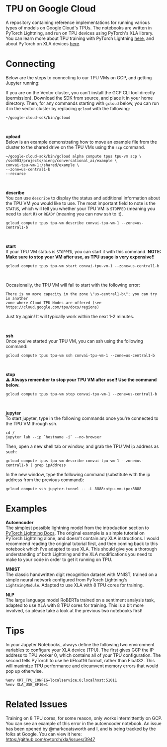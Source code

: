 # TPU on Google Cloud
A repository containing reference implementations for running various types of models on Google Cloud's TPUs. The notebooks are written in PyTorch Lightning, and run on TPU devices using PyTorch's XLA library. You can learn more about TPU training with PyTorch Lightning [here](https://pytorch-lightning.readthedocs.io/en/stable/notebooks/lightning_examples/mnist-tpu-training.html), and about PyTorch on XLA devices [here](https://pytorch.org/xla/release/1.12/index.html).

# Connecting
Below are the steps to connecting to our TPU VMs on GCP, and getting Jupyter running:

If you are on the Vector cluster, you can't install the GCP CLI tool directly (permission). Download the SDK from source, and place it in your home directory. Then, for any commands starting with `gcloud` below, you can run it in the vector cluster by replacing `gcloud` with the following:
```
~/google-cloud-sdk/bin/gcloud
```
<br>

**upload** <br>
Below is an example demonstrating how to move an example file from the cluster to the shared drive on the TPU VMs using the `scp` command.
```
~/google-cloud-sdk/bin/gcloud alpha compute tpus tpu-vm scp \
/ssd003/projects/aieng/conversational_ai/example \
convai-tpu-vm-1:/shared/example \
--zone=us-central1-b 
--recurse
```
<br>

**describe** <br>
You can use `describe` to display the status and additional information about the TPU VM you would like to use. The most important field to note is the `STATUS`, which will tell you whether your TPU VM is `STOPPED` (meaning you need to start it) or `READY` (meaning you can now ssh to it).
```
gcloud compute tpus tpu-vm describe convai-tpu-vm-1 --zone=us-central1-b
```
<br>

**start** <br>
If your TPU VM status is `STOPPED`, you can start it with this command. **NOTE: Make sure to stop your VM after use, as TPU usage is very expensive!!**
```
gcloud compute tpus tpu-vm start convai-tpu-vm-1 --zone=us-central1-b
```
<br>

Occasionally, the TPU VM will fail to start with the following error:
```
There is no more capacity in the zone \"us-central1-b\"; you can try in another
zone where Cloud TPU Nodes are offered (see
https://cloud.google.com/tpu/docs/regions)
```
Just try again! It will typically work within the next 1-2 minutes.

<br>

**ssh** <br>
Once you've started your TPU VM, you can ssh using the following command:

```
gcloud compute tpus tpu-vm ssh convai-tpu-vm-1 --zone=us-central1-b
```
<br>

**stop** <br>
⚠️ **Always remember to stop your TPU VM after use!! Use the command below.**
```
gcloud compute tpus tpu-vm stop convai-tpu-vm-1 --zone=us-central1-b
```
<br> 


**jupyter** <br>
To start jupyter, type in the following commands once you're connected to the TPU VM through ssh.

```
cd /
jupyter lab --ip `hostname -i` --no-browser
```

Then, open a new shell tab or window, and grab the TPU VM ip address as such:
```
gcloud compute tpus tpu-vm describe convai-tpu-vm-1 --zone=us-central1-b | grep ipAddress
```

In the new window, type the following command (substitute <tpu-vm-ip> with the ip address from the previous command):
```
gcloud compute ssh jupyter-tunnel -- -L 8888:<tpu-vm-ip>:8888
```


# Examples
**Autoencoder** <br>
The simplest possible lightning model from the introduction section to [PyTorch Lightning Docs](https://pytorch-lightning.readthedocs.io/en/stable/starter/introduction.html). The original example is a simple tutorial on PyTorch Lightning alone, and doesn't contain any XLA instructions. I would recommend reading the original tutorial first, and then coming back to this notebook which I've adapted to use XLA. This should give you a thorough understanding of both Lightning and the XLA modifications you need to make to your code in order to get it running on TPU.

**MNIST** <br>
The classic handwritten digit recognition dataset with MNIST, trained on a simple neural network configured from PyTorch Lightning's `LightningModule`. Adapted to use XLA with 8 TPU cores for training.

**NLP** <br>
The large language model RoBERTa trained on a sentiment analysis task, adapted to use XLA with 8 TPU cores for training. This is a bit more involved, so please take a look at the previous two notebooks first!

# Tips

In your Jupyter Notebooks, always define the following two environment variables to configure your XLA device (TPU). The first gives GCP the IP address to TPU worker 0, which contains all of your TPU configuration. The second tells PyTorch to use he bFloat16 format, rather than Float32. This will maximize TPU performance and circumvent memory errors that would pop up otherwise.

```
%env XRT_TPU_CONFIG=localservice;0;localhost:51011
%env XLA_USE_BF16=1
```

# Related Issues
Training on 8 TPU cores, for some reason, only works intermittently on GCP. You can see an example of this error in the autoencoder notebook. An issue has been opened by @markcoatsworth and I, and is being tracked by the folks at Google. You can view it here: https://github.com/pytorch/xla/issues/3947
